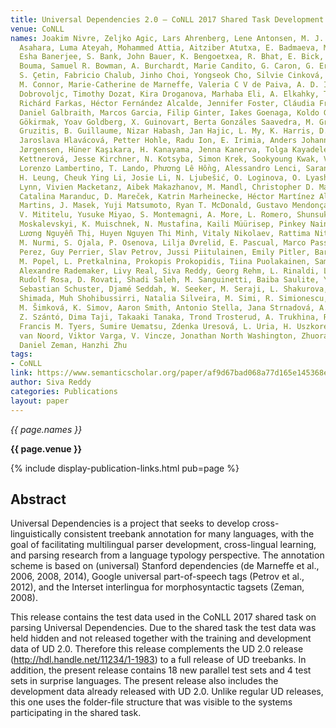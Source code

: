 ```yaml
---
title: Universal Dependencies 2.0 – CoNLL 2017 Shared Task Development and Test Data
venue: CoNLL
names: Joakim Nivre, Zeljko Agic, Lars Ahrenberg, Lene Antonsen, M. J. Aranzabe, Masayuki
  Asahara, Luma Ateyah, Mohammed Attia, Aitziber Atutxa, E. Badmaeva, Miguel Ballesteros,
  Esha Banerjee, S. Bank, John Bauer, K. Bengoetxea, R. Bhat, E. Bick, C. Bosco, G.
  Bouma, Samuel R. Bowman, A. Burchardt, Marie Candito, G. Caron, G. Eryigit, G. Celano,
  S. Çetin, Fabricio Chalub, Jinho Choi, Yongseok Cho, Silvie Cinková, Çagri Çöltekin,
  M. Connor, Marie-Catherine de Marneffe, Valeria C V de Paiva, A. D. Ilarraza, Kaja
  Dobrovoljc, Timothy Dozat, Kira Droganova, Marhaba Eli, A. Elkahky, T. Erjavec,
  Richárd Farkas, Héctor Fernández Alcalde, Jennifer Foster, Cláudia Freitas, K. Gajdošová,
  Daniel Galbraith, Marcos Garcia, Filip Ginter, Iakes Goenaga, Koldo Gojenola, Memduh
  Gökirmak, Yoav Goldberg, X. Guinovart, Berta Gonzáles Saavedra, M. Grioni, Normunds
  Gruzitis, B. Guillaume, Nizar Habash, Jan Hajic, L. My, K. Harris, D. Haug, B. Hladká,
  Jaroslava Hlavácová, Petter Hohle, Radu Ion, E. Irimia, Anders Johannsen, Fredrik
  Jørgensen, Hüner Kaşıkara, H. Kanayama, Jenna Kanerva, Tolga Kayadelen, Václava
  Kettnerová, Jesse Kirchner, N. Kotsyba, Simon Krek, Sookyoung Kwak, Veronika Laippala,
  Lorenzo Lambertino, T. Lando, Phương Lê Hồng, Alessandro Lenci, Saran Lertpradit,
  H. Leung, Cheuk Ying Li, Josie Li, N. Ljubešić, O. Loginova, O. Lyashevskaya, Teresa
  Lynn, Vivien Macketanz, Aibek Makazhanov, M. Mandl, Christopher D. Manning, R. Manurung,
  Catalina Maranduc, D. Mareček, Katrin Marheinecke, Héctor Martínez Alonso, André
  Martins, J. Masek, Yuji Matsumoto, Ryan T. McDonald, Gustavo Mendonça, Anna Missilä,
  V. Mititelu, Yusuke Miyao, S. Montemagni, A. More, L. Romero, Shunsuke Mori, Bohdan
  Moskalevskyi, K. Muischnek, N. Mustafina, Kaili Müürisep, Pinkey Nainwani, A. Nedoluzhko,
  Lương Nguyễn Thị, Huyen Nguyen Thi Minh, Vitaly Nikolaev, Rattima Nitisaroj, Hanna
  M. Nurmi, S. Ojala, P. Osenova, Lilja Øvrelid, E. Pascual, Marco Passarotti, Cenel-Augusto
  Perez, Guy Perrier, Slav Petrov, Jussi Piitulainen, Emily Pitler, Barbara Plank,
  M. Popel, L. Pretkalnina, Prokopis Prokopidis, Tiina Puolakainen, Sampo Pyysalo,
  Alexandre Rademaker, Livy Real, Siva Reddy, Georg Rehm, L. Rinaldi, Laura Rituma,
  Rudolf Rosa, D. Rovati, Shadi Saleh, M. Sanguinetti, Baiba Saulite, Yanin Sawanakunanon,
  Sebastian Schuster, Djamé Seddah, W. Seeker, M. Seraji, L. Shakurova, Mo Shen, A.
  Shimada, Muh Shohibussirri, Natalia Silveira, M. Simi, R. Simionescu, K. Simkó,
  M. Šimková, K. Simov, Aaron Smith, Antonio Stella, Jana Strnadová, A. Suhr, U. Sulubacak,
  Z. Szántó, Dima Taji, Takaaki Tanaka, Trond Trosterud, A. Trukhina, Reut Tsarfaty,
  Francis M. Tyers, Sumire Uematsu, Zdenka Uresová, L. Uria, H. Uszkoreit, Gertjan
  van Noord, Viktor Varga, V. Vincze, Jonathan North Washington, Zhuoran Yu, Z. Žabokrtský,
  Daniel Zeman, Hanzhi Zhu
tags:
- CoNLL
link: https://www.semanticscholar.org/paper/af9d67bad068a77d165e145368e98bf7bd7cce72
author: Siva Reddy
categories: Publications
layout: paper
---
```


*{{ page.names }}*

**{{ page.venue }}**

{% include display-publication-links.html pub=page %}

## Abstract

Universal Dependencies is a project that seeks to develop cross-linguistically consistent treebank annotation for many languages, with the goal of facilitating multilingual parser development, cross-lingual learning, and parsing research from a language typology perspective. The annotation scheme is based on (universal) Stanford dependencies (de Marneffe et al., 2006, 2008, 2014), Google universal part-of-speech tags (Petrov et al., 2012), and the Interset interlingua for morphosyntactic tagsets (Zeman, 2008). 
 
This release contains the test data used in the CoNLL 2017 shared task on parsing Universal Dependencies. Due to the shared task the test data was held hidden and not released together with the training and development data of UD 2.0. Therefore this release complements the UD 2.0 release (http://hdl.handle.net/11234/1-1983) to a full release of UD treebanks. In addition, the present release contains 18 new parallel test sets and 4 test sets in surprise languages. The present release also includes the development data already released with UD 2.0. Unlike regular UD releases, this one uses the folder-file structure that was visible to the systems participating in the shared task.